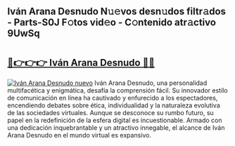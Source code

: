 ## Iván Arana Desnudo N𝚞𝚎vos desn𝚞dos filtr𝚊dos - Parts-S0J F𝚘tos vid𝚎o - C𝚘ntenido atr𝚊ctivo 9UwSq

# <h2><a href="http://mb9xln.tromn.icu/?c=Iv%c3%a1n+Arana+Desnudo">🔗👉👉👉 Iván Arana Desnudo 🔗🔗</a></h2>

[![Iván Arana Desnudo nuevo](https://i.imgur.com/pEAQMta.gif)](http://mb9xln.tromn.icu/?c=Iv%c3%a1n+Arana+Desnudo)
Iván Arana Desnudo, una personalidad multifacética y enigmática, desafía la comprensión fácil. Su innovador estilo de comunicación en línea ha cautivado y enfurecido a los espectadores, encendiendo debates sobre ética, individualidad y la naturaleza evolutiva de las sociedades virtuales. Aunque se desconoce su rumbo futuro, su papel en la redefinición de la esfera digital es incuestionable. Armado con una dedicación inquebrantable y un atractivo innegable, el alcance de Iván Arana Desnudo en el mundo virtual es expansivo.
